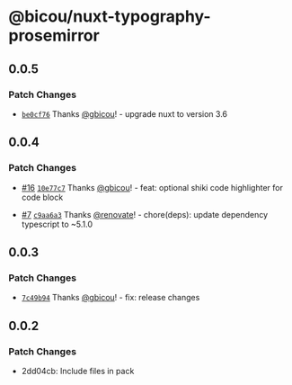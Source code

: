 # @bicou/nuxt-typography-prosemirror

## 0.0.5

### Patch Changes

- [`be0cf76`](https://github.com/gbicou/nuxt-typography-prosemirror/commit/be0cf76ef1e3159c7b578a988049914013d8591c) Thanks [@gbicou](https://github.com/gbicou)! - upgrade nuxt to version 3.6

## 0.0.4

### Patch Changes

- [#16](https://github.com/gbicou/nuxt-typography-prosemirror/pull/16) [`10e77c7`](https://github.com/gbicou/nuxt-typography-prosemirror/commit/10e77c719d4a49a1e413893d3abaa9d1c99d2a91) Thanks [@gbicou](https://github.com/gbicou)! - feat: optional shiki code highlighter for code block

- [#7](https://github.com/gbicou/nuxt-typography-prosemirror/pull/7) [`c9aa6a3`](https://github.com/gbicou/nuxt-typography-prosemirror/commit/c9aa6a31a2ccac7566b3884b042310418fce7097) Thanks [@renovate](https://github.com/apps/renovate)! - chore(deps): update dependency typescript to ~5.1.0

## 0.0.3

### Patch Changes

- [`7c49b94`](https://github.com/gbicou/nuxt-typography-prosemirror/commit/7c49b945a6c30981be290adc18521978fecdabbe) Thanks [@gbicou](https://github.com/gbicou)! - fix: release changes

## 0.0.2

### Patch Changes

- 2dd04cb: Include files in pack
